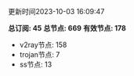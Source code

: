 更新时间2023-10-03 16:09:47

**总订阅: 45**
**总节点: 669**
**有效节点: 178**
- v2ray节点: 158
- trojan节点: 7
- ss节点: 13
